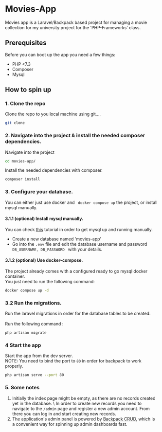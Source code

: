 # Movies-App

Movies app is a Laravel/Backpack based project for managing a movie collection for my university project for the 'PHP-Frameworks' class.


## Prerequisites
Before you can boot up the app you need a few things:

-   PHP <7.3
-   Composer
-   Mysql

## How to spin up
### 1. Clone the repo
Clone the repo to you local machine using git....
```bash
git clone 
```
### 2. Navigate into the project & install the needed composer dependencies.
Navigate into the project
```bash
cd movies-app/
```

Install the needed dependencies with composer.
```bash
composer install
```

### 3. Configure your database.
You can either just use docker and ``` docker compose up``` the project, or install mysql manually.

#### 3.1.1 (optional) Install mysql manually.
You can check [this](https://www.digitalocean.com/community/tutorials/how-to-install-mysql-on-ubuntu-20-04) tutorial in order to get mysql up and running manually.

- Create a new database named 'movies-app' 
- Go into the `.env` file and edit the database username and password `DB_USERNAME, DB_PASSWORD ` with your details.

#### 3.1.2 (optional) Use docker-compose.
The project already comes with a configured ready to go mysql docker container. \
You just need to run the following command:
```bash
docker compose up -d
```

### 3.2 Run the migrations.
Run the laravel migrations in order for the database tables to be created. \
\
Run the following command :
```bash
php artisan migrate
```


### 4 Start the app
Start the app from the dev server. \
NOTE: You need to bind the port to `80` in order for backpack to work properly.

```bash
php artisan serve --port 80
```

### 5. Some notes
1. Initially the index page might be empty, as there are no records created yet in the database. \ In order to create new records you need to navigate to the `/admin` page and register a new admin account. From there you can log in and start creating new records. 
2. The application's admin panel is powered by [Backpack CRUD](https://github.com/Laravel-Backpack/CRUD), which is a convenient way for spinning up admin dashboards fast.
